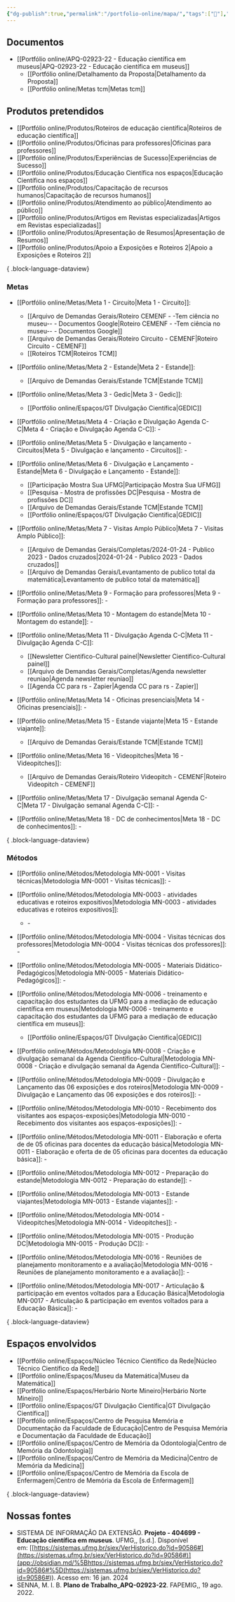```yaml
---
{"dg-publish":true,"permalink":"/portfolio-online/mapa/","tags":["💼"],"created":"2024-02-14T12:36:17.390-03:00","updated":"2024-02-11T15:19:46.978-03:00"}
---
```



## Documentos

- [[Portfólio online/APQ-02923-22 - Educação científica em museus\|APQ-02923-22 - Educação científica em museus]]
	- [[Portfólio online/Detalhamento da Proposta\|Detalhamento da Proposta]]
	- [[Portfólio online/Metas tcm\|Metas tcm]]

## Produtos pretendidos

- [[Portfólio online/Produtos/Roteiros de educação científica\|Roteiros de educação científica]]
- [[Portfólio online/Produtos/Oficinas para professores\|Oficinas para professores]]
- [[Portfólio online/Produtos/Experiências de Sucesso\|Experiências de Sucesso]]
- [[Portfólio online/Produtos/Educação Científica nos espaços\|Educação Científica nos espaços]]
- [[Portfólio online/Produtos/Capacitação de recursos humanos\|Capacitação de recursos humanos]]
- [[Portfólio online/Produtos/Atendimento ao público\|Atendimento ao público]]
- [[Portfólio online/Produtos/Artigos em Revistas especializadas\|Artigos em Revistas especializadas]]
- [[Portfólio online/Produtos/Apresentação de Resumos\|Apresentação de Resumos]]
- [[Portfólio online/Produtos/Apoio a Exposições e Roteiros 2\|Apoio a Exposições e Roteiros 2]]

{ .block-language-dataview}

### Metas

- [[Portfólio online/Metas/Meta 1 - Circuito\|Meta 1 - Circuito]]: 
    - [[Arquivo de Demandas Gerais/Roteiro CEMENF - -Tem ciência no museu-- - Documentos Google\|Roteiro CEMENF - -Tem ciência no museu-- - Documentos Google]]
    - [[Arquivo de Demandas Gerais/Roteiro Circuito - CEMENF\|Roteiro Circuito - CEMENF]]
    - [[Roteiros TCM\|Roteiros TCM]]

- [[Portfólio online/Metas/Meta 2 - Estande\|Meta 2 - Estande]]: 
    - [[Arquivo de Demandas Gerais/Estande TCM\|Estande TCM]]

- [[Portfólio online/Metas/Meta 3 - Gedic\|Meta 3 - Gedic]]: 
    - [[Portfólio online/Espaços/GT Divulgação Científica\|GEDIC]]

- [[Portfólio online/Metas/Meta 4 - Criação e Divulgação Agenda C-C\|Meta 4 - Criação e Divulgação Agenda C-C]]: \-
- [[Portfólio online/Metas/Meta 5 - Divulgação e lançamento - Circuitos\|Meta 5 - Divulgação e lançamento - Circuitos]]: \-
- [[Portfólio online/Metas/Meta 6 - Divulgação e Lançamento - Estande\|Meta 6 - Divulgação e Lançamento - Estande]]: 
    - [[Participação Mostra Sua UFMG\|Participação Mostra Sua UFMG]]
    - [[Pesquisa - Mostra de profissões DC\|Pesquisa - Mostra de profissões DC]]
    - [[Arquivo de Demandas Gerais/Estande TCM\|Estande TCM]]
    - [[Portfólio online/Espaços/GT Divulgação Científica\|GEDIC]]

- [[Portfólio online/Metas/Meta 7 - Visitas Amplo Público\|Meta 7 - Visitas Amplo Público]]: 
    - [[Arquivo de Demandas Gerais/Completas/2024-01-24 - Publico 2023 - Dados cruzados\|2024-01-24 - Publico 2023 - Dados cruzados]]
    - [[Arquivo de Demandas Gerais/Levantamento de publico total da matemática\|Levantamento de publico total da matemática]]

- [[Portfólio online/Metas/Meta 9 - Formação para professores\|Meta 9 - Formação para professores]]: \-
- [[Portfólio online/Metas/Meta 10 - Montagem do estande\|Meta 10 - Montagem do estande]]: \-
- [[Portfólio online/Metas/Meta 11 - Divulgação Agenda C-C\|Meta 11 - Divulgação Agenda C-C]]: 
    - [[Newsletter Cientifico-Cultural painel\|Newsletter Cientifico-Cultural painel]]
    - [[Arquivo de Demandas Gerais/Completas/Agenda newsletter reuniao\|Agenda newsletter reuniao]]
    - [[Agenda CC para rs - Zapier\|Agenda CC para rs - Zapier]]

- [[Portfólio online/Metas/Meta 14 - Oficinas presenciais\|Meta 14 - Oficinas presenciais]]: \-
- [[Portfólio online/Metas/Meta 15 - Estande viajante\|Meta 15 - Estande viajante]]: 
    - [[Arquivo de Demandas Gerais/Estande TCM\|Estande TCM]]

- [[Portfólio online/Metas/Meta 16 - Videopitches\|Meta 16 - Videopitches]]: 
    - [[Arquivo de Demandas Gerais/Roteiro Videopitch - CEMENF\|Roteiro Videopitch - CEMENF]]

- [[Portfólio online/Metas/Meta 17 - Divulgação semanal Agenda C-C\|Meta 17 - Divulgação semanal Agenda C-C]]: \-
- [[Portfólio online/Metas/Meta 18 - DC de conhecimentos\|Meta 18 - DC de conhecimentos]]: \-

{ .block-language-dataview}

### Métodos

- [[Portfólio online/Métodos/Metodologia MN-0001 - Visitas técnicas\|Metodologia MN-0001 - Visitas técnicas]]: \-
- [[Portfólio online/Métodos/Metodologia MN-0003 - atividades educativas e roteiros expositivos\|Metodologia MN-0003 - atividades educativas e roteiros expositivos]]: 
    - \-

- [[Portfólio online/Métodos/Metodologia MN-0004 - Visitas técnicas dos professores\|Metodologia MN-0004 - Visitas técnicas dos professores]]: \-
- [[Portfólio online/Métodos/Metodologia MN-0005 - Materiais Didático-Pedagógicos\|Metodologia MN-0005 - Materiais Didático-Pedagógicos]]: \-
- [[Portfólio online/Métodos/Metodologia MN-0006 - treinamento e capacitação dos estudantes da UFMG para a mediação de educação científica em museus\|Metodologia MN-0006 - treinamento e capacitação dos estudantes da UFMG para a mediação de educação científica em museus]]: 
    - [[Portfólio online/Espaços/GT Divulgação Científica\|GEDIC]]

- [[Portfólio online/Métodos/Metodologia MN-0008 - Criação e divulgação semanal da Agenda Científico-Cultural\|Metodologia MN-0008 - Criação e divulgação semanal da Agenda Científico-Cultural]]: \-
- [[Portfólio online/Métodos/Metodologia MN-0009 - Divulgação e Lançamento das 06 exposições e dos roteiros\|Metodologia MN-0009 - Divulgação e Lançamento das 06 exposições e dos roteiros]]: \-
- [[Portfólio online/Métodos/Metodologia MN-0010 - Recebimento dos visitantes aos espaços-exposições\|Metodologia MN-0010 - Recebimento dos visitantes aos espaços-exposições]]: \-
- [[Portfólio online/Métodos/Metodologia MN-0011 - Elaboração e oferta de de 05 oficinas para docentes da educação básica\|Metodologia MN-0011 - Elaboração e oferta de de 05 oficinas para docentes da educação básica]]: \-
- [[Portfólio online/Métodos/Metodologia MN-0012 - Preparação do estande\|Metodologia MN-0012 - Preparação do estande]]: \-
- [[Portfólio online/Métodos/Metodologia MN-0013 - Estande viajantes\|Metodologia MN-0013 - Estande viajantes]]: \-
- [[Portfólio online/Métodos/Metodologia MN-0014 - Videopitches\|Metodologia MN-0014 - Videopitches]]: \-
- [[Portfólio online/Métodos/Metodologia MN-0015 - Produção DC\|Metodologia MN-0015 - Produção DC]]: \-
- [[Portfólio online/Métodos/Metodologia MN-0016 - Reuniões de planejamento monitoramento e a avaliação\|Metodologia MN-0016 - Reuniões de planejamento monitoramento e a avaliação]]: \-
- [[Portfólio online/Métodos/Metodologia MN-0017 - Articulação & participação em eventos voltados para a Educação Básica\|Metodologia MN-0017 - Articulação & participação em eventos voltados para a Educação Básica]]: \-

{ .block-language-dataview}

## Espaços envolvidos

- [[Portfólio online/Espaços/Núcleo Técnico Científico da Rede\|Núcleo Técnico Científico da Rede]]
- [[Portfólio online/Espaços/Museu da Matemática\|Museu da Matemática]]
- [[Portfólio online/Espaços/Herbário Norte Mineiro\|Herbário Norte Mineiro]]
- [[Portfólio online/Espaços/GT Divulgação Científica\|GT Divulgação Científica]]
- [[Portfólio online/Espaços/Centro de Pesquisa Memória e Documentação da Faculdade de Educação\|Centro de Pesquisa Memória e Documentação da Faculdade de Educação]]
- [[Portfólio online/Espaços/Centro de Memória da Odontologia\|Centro de Memória da Odontologia]]
- [[Portfólio online/Espaços/Centro de Memória da Medicina\|Centro de Memória da Medicina]]
- [[Portfólio online/Espaços/Centro de Memória da Escola de Enfermagem\|Centro de Memória da Escola de Enfermagem]]

{ .block-language-dataview}

## Nossas fontes

- SISTEMA DE INFORMAÇÃO DA EXTENSÃO. **Projeto - 404699 - Educação científica em museus**. UFMG,, [s.d.]. Disponível em: [[https://sistemas.ufmg.br/siex/VerHistorico.do?id=90586#](https://sistemas.ufmg.br/siex/VerHistorico.do?id=90586#)](<app://obsidian.md/%5Bhttps://sistemas.ufmg.br/siex/VerHistorico.do?id=90586#%5D(https://sistemas.ufmg.br/siex/VerHistorico.do?id=90586#>)). Acesso em: 16 jan. 2024
- SENNA, M. I. B. **Plano de Trabalho_APQ-02923-22**. FAPEMIG,, 19 ago. 2022.
